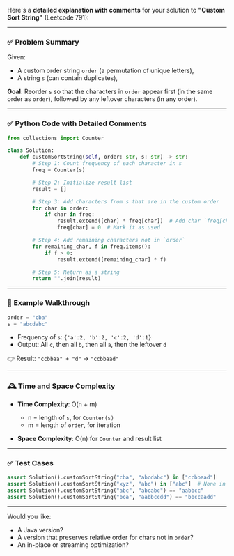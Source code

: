 Here's a **detailed explanation with comments** for your solution to **"Custom Sort String"** (Leetcode 791):

---

### ✅ Problem Summary

Given:

* A custom order string `order` (a permutation of unique letters),
* A string `s` (can contain duplicates),

**Goal**: Reorder `s` so that the characters in `order` appear first (in the same order as `order`), followed by any leftover characters (in any order).

---

### ✅ Python Code with Detailed Comments

```python
from collections import Counter

class Solution:
    def customSortString(self, order: str, s: str) -> str:
        # Step 1: Count frequency of each character in s
        freq = Counter(s)

        # Step 2: Initialize result list
        result = []

        # Step 3: Add characters from s that are in the custom order
        for char in order:
            if char in freq:
                result.extend([char] * freq[char])  # Add char `freq[char]` times
                freq[char] = 0  # Mark it as used

        # Step 4: Add remaining characters not in `order`
        for remaining_char, f in freq.items():
            if f > 0:
                result.extend([remaining_char] * f)

        # Step 5: Return as a string
        return "".join(result)
```

---

### 🧠 Example Walkthrough

```python
order = "cba"
s = "abcdabc"
```

* Frequency of `s`: `{'a':2, 'b':2, 'c':2, 'd':1}`
* Output: All `c`, then all `b`, then all `a`, then the leftover `d`

👉 Result: `"ccbbaa" + "d"` → `"ccbbaad"`

---

### 🕰️ Time and Space Complexity

* **Time Complexity**: O(n + m)

  * n = length of `s`, for `Counter(s)`
  * m = length of `order`, for iteration
* **Space Complexity**: O(n) for `Counter` and result list

---

### ✅ Test Cases

```python
assert Solution().customSortString("cba", "abcdabc") in ["ccbbaad"]
assert Solution().customSortString("xyz", "abc") in ["abc"]  # None in order
assert Solution().customSortString("abc", "abcabc") == "aabbcc"
assert Solution().customSortString("bca", "aabbccdd") == "bbccaadd"
```

---

Would you like:

* A Java version?
* A version that preserves relative order for chars not in `order`?
* An in-place or streaming optimization?
